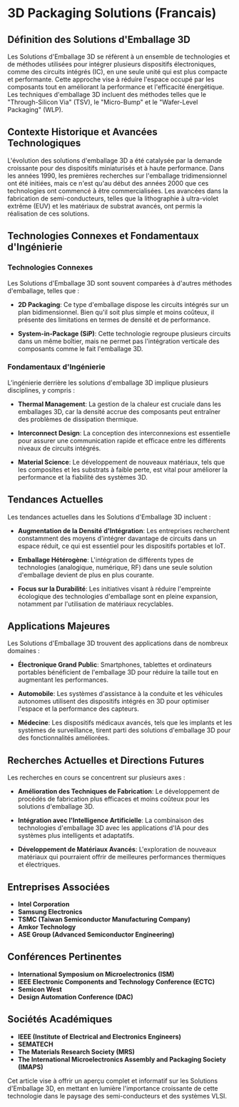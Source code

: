 # 3D Packaging Solutions (Francais)

## Définition des Solutions d'Emballage 3D

Les Solutions d'Emballage 3D se réfèrent à un ensemble de technologies et de méthodes utilisées pour intégrer plusieurs dispositifs électroniques, comme des circuits intégrés (IC), en une seule unité qui est plus compacte et performante. Cette approche vise à réduire l'espace occupé par les composants tout en améliorant la performance et l'efficacité énergétique. Les techniques d'emballage 3D incluent des méthodes telles que le "Through-Silicon Via" (TSV), le "Micro-Bump" et le "Wafer-Level Packaging" (WLP).

## Contexte Historique et Avancées Technologiques

L'évolution des solutions d'emballage 3D a été catalysée par la demande croissante pour des dispositifs miniaturisés et à haute performance. Dans les années 1990, les premières recherches sur l'emballage tridimensionnel ont été initiées, mais ce n'est qu'au début des années 2000 que ces technologies ont commencé à être commercialisées. Les avancées dans la fabrication de semi-conducteurs, telles que la lithographie à ultra-violet extrême (EUV) et les matériaux de substrat avancés, ont permis la réalisation de ces solutions.

## Technologies Connexes et Fondamentaux d'Ingénierie

### Technologies Connexes

Les Solutions d'Emballage 3D sont souvent comparées à d'autres méthodes d'emballage, telles que :

- **2D Packaging**: Ce type d'emballage dispose les circuits intégrés sur un plan bidimensionnel. Bien qu'il soit plus simple et moins coûteux, il présente des limitations en termes de densité et de performance.
  
- **System-in-Package (SiP)**: Cette technologie regroupe plusieurs circuits dans un même boîtier, mais ne permet pas l'intégration verticale des composants comme le fait l'emballage 3D.

### Fondamentaux d'Ingénierie

L’ingénierie derrière les solutions d'emballage 3D implique plusieurs disciplines, y compris :

- **Thermal Management**: La gestion de la chaleur est cruciale dans les emballages 3D, car la densité accrue des composants peut entraîner des problèmes de dissipation thermique.
  
- **Interconnect Design**: La conception des interconnexions est essentielle pour assurer une communication rapide et efficace entre les différents niveaux de circuits intégrés.

- **Material Science**: Le développement de nouveaux matériaux, tels que les composites et les substrats à faible perte, est vital pour améliorer la performance et la fiabilité des systèmes 3D.

## Tendances Actuelles

Les tendances actuelles dans les Solutions d'Emballage 3D incluent :

- **Augmentation de la Densité d'Intégration**: Les entreprises recherchent constamment des moyens d'intégrer davantage de circuits dans un espace réduit, ce qui est essentiel pour les dispositifs portables et IoT.

- **Emballage Hétérogène**: L'intégration de différents types de technologies (analogique, numérique, RF) dans une seule solution d'emballage devient de plus en plus courante.

- **Focus sur la Durabilité**: Les initiatives visant à réduire l'empreinte écologique des technologies d'emballage sont en pleine expansion, notamment par l'utilisation de matériaux recyclables.

## Applications Majeures

Les Solutions d'Emballage 3D trouvent des applications dans de nombreux domaines :

- **Électronique Grand Public**: Smartphones, tablettes et ordinateurs portables bénéficient de l'emballage 3D pour réduire la taille tout en augmentant les performances.

- **Automobile**: Les systèmes d'assistance à la conduite et les véhicules autonomes utilisent des dispositifs intégrés en 3D pour optimiser l'espace et la performance des capteurs.

- **Médecine**: Les dispositifs médicaux avancés, tels que les implants et les systèmes de surveillance, tirent parti des solutions d'emballage 3D pour des fonctionnalités améliorées.

## Recherches Actuelles et Directions Futures

Les recherches en cours se concentrent sur plusieurs axes :

- **Amélioration des Techniques de Fabrication**: Le développement de procédés de fabrication plus efficaces et moins coûteux pour les solutions d'emballage 3D.

- **Intégration avec l'Intelligence Artificielle**: La combinaison des technologies d'emballage 3D avec les applications d'IA pour des systèmes plus intelligents et adaptatifs.

- **Développement de Matériaux Avancés**: L'exploration de nouveaux matériaux qui pourraient offrir de meilleures performances thermiques et électriques.

## Entreprises Associées

- **Intel Corporation**
- **Samsung Electronics**
- **TSMC (Taiwan Semiconductor Manufacturing Company)**
- **Amkor Technology**
- **ASE Group (Advanced Semiconductor Engineering)**

## Conférences Pertinentes

- **International Symposium on Microelectronics (ISM)**
- **IEEE Electronic Components and Technology Conference (ECTC)**
- **Semicon West**
- **Design Automation Conference (DAC)**

## Sociétés Académiques

- **IEEE (Institute of Electrical and Electronics Engineers)**
- **SEMATECH**
- **The Materials Research Society (MRS)**
- **The International Microelectronics Assembly and Packaging Society (IMAPS)**

Cet article vise à offrir un aperçu complet et informatif sur les Solutions d'Emballage 3D, en mettant en lumière l'importance croissante de cette technologie dans le paysage des semi-conducteurs et des systèmes VLSI.